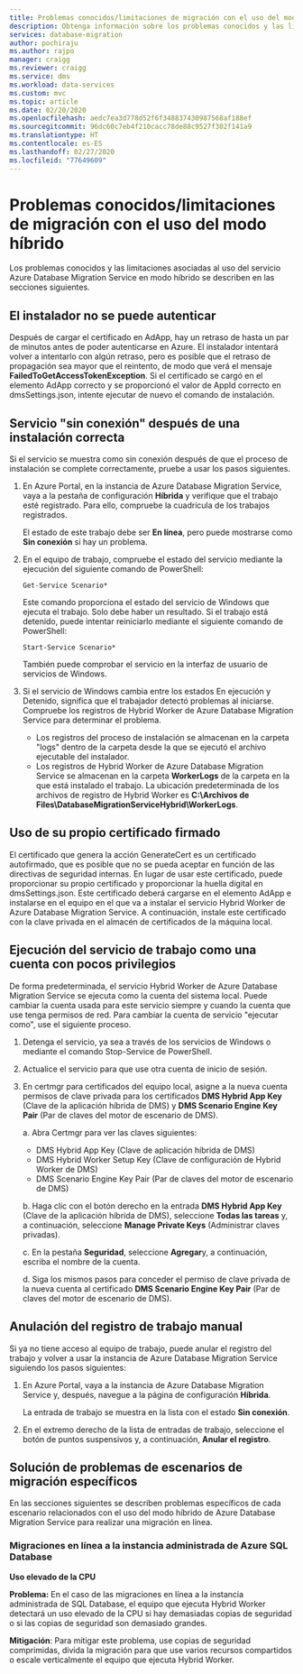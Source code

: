 ```yaml
---
title: Problemas conocidos/limitaciones de migración con el uso del modo híbrido
description: Obtenga información sobre los problemas conocidos y las limitaciones de migración mediante el uso del servicio Azure Database Migration Service en modo híbrido.
services: database-migration
author: pochiraju
ms.author: rajpo
manager: craigg
ms.reviewer: craigg
ms.service: dms
ms.workload: data-services
ms.custom: mvc
ms.topic: article
ms.date: 02/20/2020
ms.openlocfilehash: aedc7ea3d778d52f6f348837430987568af188ef
ms.sourcegitcommit: 96dc60c7eb4f210cacc78de88c9527f302f141a9
ms.translationtype: HT
ms.contentlocale: es-ES
ms.lasthandoff: 02/27/2020
ms.locfileid: "77649609"
---
```

# <a name="known-issuesmigration-limitations-with-using-hybrid-mode"></a>Problemas conocidos/limitaciones de migración con el uso del modo híbrido

Los problemas conocidos y las limitaciones asociadas al uso del servicio Azure Database Migration Service en modo híbrido se describen en las secciones siguientes.

## <a name="installer-fails-to-authenticate"></a>El instalador no se puede autenticar

Después de cargar el certificado en AdApp, hay un retraso de hasta un par de minutos antes de poder autenticarse en Azure. El instalador intentará volver a intentarlo con algún retraso, pero es posible que el retraso de propagación sea mayor que el reintento, de modo que verá el mensaje **FailedToGetAccessTokenException**. Si el certificado se cargó en el elemento AdApp correcto y se proporcionó el valor de AppId correcto en dmsSettings.json, intente ejecutar de nuevo el comando de instalación.

## <a name="service-offline-after-successful-installation"></a>Servicio "sin conexión" después de una instalación correcta

Si el servicio se muestra como sin conexión después de que el proceso de instalación se complete correctamente, pruebe a usar los pasos siguientes.

1. En Azure Portal, en la instancia de Azure Database Migration Service, vaya a la pestaña de configuración **Híbrida** y verifique que el trabajo esté registrado. Para ello, compruebe la cuadrícula de los trabajos registrados.

    El estado de este trabajo debe ser **En línea**, pero puede mostrarse como **Sin conexión** si hay un problema.

2. En el equipo de trabajo, compruebe el estado del servicio mediante la ejecución del siguiente comando de PowerShell:

    ```
    Get-Service Scenario*
    ```

    Este comando proporciona el estado del servicio de Windows que ejecuta el trabajo. Solo debe haber un resultado. Si el trabajo está detenido, puede intentar reiniciarlo mediante el siguiente comando de PowerShell:

    ```
    Start-Service Scenario*
    ```

    También puede comprobar el servicio en la interfaz de usuario de servicios de Windows.

3. Si el servicio de Windows cambia entre los estados En ejecución y Detenido, significa que el trabajador detectó problemas al iniciarse. Compruebe los registros de Hybrid Worker de Azure Database Migration Service para determinar el problema.

    - Los registros del proceso de instalación se almacenan en la carpeta "logs" dentro de la carpeta desde la que se ejecutó el archivo ejecutable del instalador.
    - Los registros de Hybrid Worker de Azure Database Migration Service se almacenan en la carpeta **WorkerLogs** de la carpeta en la que está instalado el trabajo. La ubicación predeterminada de los archivos de registro de Hybrid Worker es **C:\Archivos de Files\DatabaseMigrationServiceHybrid\WorkerLogs**.

## <a name="using-your-own-signed-certificate"></a>Uso de su propio certificado firmado

El certificado que genera la acción GenerateCert es un certificado autofirmado, que es posible que no se pueda aceptar en función de las directivas de seguridad internas. En lugar de usar este certificado, puede proporcionar su propio certificado y proporcionar la huella digital en dmsSettings.json. Este certificado deberá cargarse en el elemento AdApp e instalarse en el equipo en el que va a instalar el servicio Hybrid Worker de Azure Database Migration Service. A continuación, instale este certificado con la clave privada en el almacén de certificados de la máquina local.

## <a name="running-the-worker-service-as-a-low-privilege-account"></a>Ejecución del servicio de trabajo como una cuenta con pocos privilegios

De forma predeterminada, el servicio Hybrid Worker de Azure Database Migration Service se ejecuta como la cuenta del sistema local. Puede cambiar la cuenta usada para este servicio siempre y cuando la cuenta que use tenga permisos de red. Para cambiar la cuenta de servicio "ejecutar como", use el siguiente proceso.

1. Detenga el servicio, ya sea a través de los servicios de Windows o mediante el comando Stop-Service de PowerShell.

2. Actualice el servicio para que use otra cuenta de inicio de sesión.

3. En certmgr para certificados del equipo local, asigne a la nueva cuenta permisos de clave privada para los certificados **DMS Hybrid App Key** (Clave de la aplicación híbrida de DMS) y **DMS Scenario Engine Key Pair** (Par de claves del motor de escenario de DMS).

    a. Abra Certmgr para ver las claves siguientes:

    - DMS Hybrid App Key (Clave de aplicación híbrida de DMS)
    - DMS Hybrid Worker Setup Key (Clave de configuración de Hybrid Worker de DMS)
    - DMS Scenario Engine Key Pair (Par de claves del motor de escenario de DMS)

    b. Haga clic con el botón derecho en la entrada **DMS Hybrid App Key** (Clave de la aplicación híbrida de DMS), seleccione **Todas las tareas** y, a continuación, seleccione **Manage Private Keys** (Administrar claves privadas).

    c. En la pestaña **Seguridad**, seleccione **Agregar**y, a continuación, escriba el nombre de la cuenta.

    d. Siga los mismos pasos para conceder el permiso de clave privada de la nueva cuenta al certificado **DMS Scenario Engine Key Pair** (Par de claves del motor de escenario de DMS).

## <a name="unregistering-the-worker-manually"></a>Anulación del registro de trabajo manual

Si ya no tiene acceso al equipo de trabajo, puede anular el registro del trabajo y volver a usar la instancia de Azure Database Migration Service siguiendo los pasos siguientes:

1. En Azure Portal, vaya a la instancia de Azure Database Migration Service y, después, navegue a la página de configuración **Híbrida**.

   La entrada de trabajo se muestra en la lista con el estado **Sin conexión**.

2. En el extremo derecho de la lista de entradas de trabajo, seleccione el botón de puntos suspensivos y, a continuación, **Anular el registro**.

## <a name="addressing-issues-for-specific-migration-scenarios"></a>Solución de problemas de escenarios de migración específicos

En las secciones siguientes se describen problemas específicos de cada escenario relacionados con el uso del modo híbrido de Azure Database Migration Service para realizar una migración en línea.

### <a name="online-migrations-to-azure-sql-database-managed-instance"></a>Migraciones en línea a la instancia administrada de Azure SQL Database

**Uso elevado de la CPU**

**Problema:** En el caso de las migraciones en línea a la instancia administrada de SQL Database, el equipo que ejecuta Hybrid Worker detectará un uso elevado de la CPU si hay demasiadas copias de seguridad o si las copias de seguridad son demasiado grandes.

**Mitigación**: Para mitigar este problema, use copias de seguridad comprimidas, divida la migración para que use varios recursos compartidos o escale verticalmente el equipo que ejecuta Hybrid Worker.
